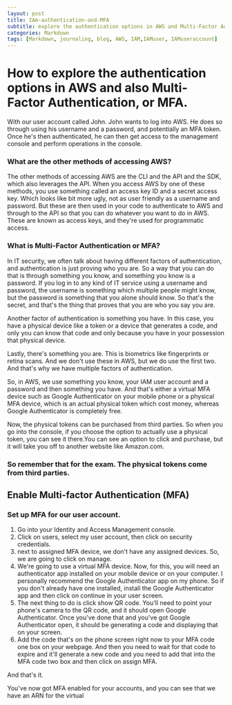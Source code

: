 ```yaml
---
layout: post
title: IAm-authentication-and-MFA
subtitle: explore the authentication options in AWS and Multi-Factor Authentication
categories: Markdown
tags: [Markdown, journaling, blog, AWS, IAM,IAMuser, IAMuseraccount]
---
```


# How to explore the authentication options in AWS and also Multi-Factor Authentication, or MFA.

With our user account called John. John wants to log into AWS. He does so through using his username and a password, and potentially an MFA token. Once he's then authenticated, he can then get access to the management console and perform operations in the console.

### What are the other methods of accessing AWS?

The other methods of accessing AWS are the CLI and the API and the SDK, which also leverages the API. When you access AWS by one of these methods, you use something called an access key ID and a secret access key. Which looks like bit more ugly, not as user friendly as a username and password. But these are then used in your code to authenticate to AWS and through to the API so that you can do whatever you want to do in AWS. These are known as access keys, and they're used for programmatic access. 

### What is Multi-Factor Authentication or MFA?

 In IT security, we often talk about having different factors of authentication, and authentication is just proving who you are. So a way that you can do that is through something you know, and something you know is a password. If you log in to any kind of IT service using a username and password, the username is something which multiple people might know, but the password is something that you alone should know. So that's the secret, and that's the thing that proves that you are who you say you are.

Another factor of authentication is something you have. In this case, you have a physical device like a token or a device that generates a code, and only you can know that code and only because you have in your possession that physical device.

Lastly, there's something you are. This is biometrics like fingerprints or retina scans. And we don't use these in AWS, but we do use the first two. And that's why we have multiple factors of authentication.

So, in AWS, we use something you know, your IAM user account and a password and then something you have. And that's either a virtual MFA device such as Google Authenticator on your mobile phone or a physical MFA device, which is an actual physical token which cost money, whereas Google Authenticator is completely free.

Now, the physical tokens can be purchased from third parties. So when you go into the console, if you choose the option to actually use a physical token, you can see it there.You can see an option to click and purchase, but it will take you off to another website like Amazon.com.

### So remember that for the exam. The physical tokens come from third parties.

## Enable Multi-factor Authentication (MFA)

###  Set up MFA for our user account.
1. Go into your Identity and Access Management console.
2. Click on users, select my user account, then click on security credentials.
3. next to assigned MFA device, we don't have any assigned devices. So, we are going to click on manage.
4. We're going to use a virtual MFA device. Now, for this, you will need an authenticator app installed on your mobile device or on your computer. I personally recommend the Google Authenticator app on my phone. So if you don't already have one installed, install the Google Authenticator app and then click on continue in your user screen.
5. The next thing to do is click show QR code. You'll need to point your phone's camera to the QR code, and it should open Google Authenticator. Once you've done that and you've got Google Authenticator open, it should be generating a code and displaying that on your screen.
6. Add the code that's on the phone screen right now to your MFA code one box on your webpage. And then you need to wait for that code to expire and it'll generate a new code and you need to add that into the MFA code two box and then click on assign MFA.

And that's it.

You've now got MFA enabled for your accounts, and you can see that we have an ARN for the virtual
